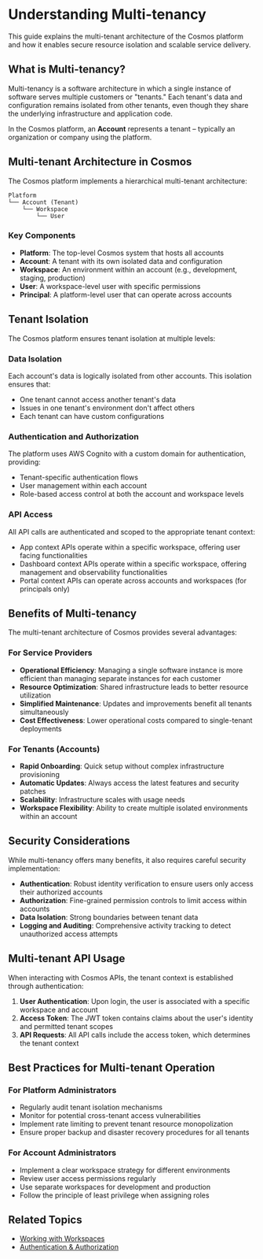 # Understanding Multi-tenancy

This guide explains the multi-tenant architecture of the Cosmos platform and how it enables secure resource isolation and scalable service delivery.

## What is Multi-tenancy?

Multi-tenancy is a software architecture in which a single instance of software serves multiple customers or "tenants." Each tenant's data and configuration remains isolated from other tenants, even though they share the underlying infrastructure and application code.

In the Cosmos platform, an **Account** represents a tenant – typically an organization or company using the platform.

## Multi-tenant Architecture in Cosmos

The Cosmos platform implements a hierarchical multi-tenant architecture:

```
Platform
└── Account (Tenant)
    └── Workspace
        └── User
```

### Key Components

- **Platform**: The top-level Cosmos system that hosts all accounts
- **Account**: A tenant with its own isolated data and configuration
- **Workspace**: An environment within an account (e.g., development, staging, production)
- **User**: A workspace-level user with specific permissions
- **Principal**: A platform-level user that can operate across accounts

## Tenant Isolation

The Cosmos platform ensures tenant isolation at multiple levels:

### Data Isolation

Each account's data is logically isolated from other accounts. This isolation ensures that:

- One tenant cannot access another tenant's data
- Issues in one tenant's environment don't affect others
- Each tenant can have custom configurations

### Authentication and Authorization

The platform uses AWS Cognito with a custom domain for authentication, providing:

- Tenant-specific authentication flows
- User management within each account
- Role-based access control at both the account and workspace levels

### API Access

All API calls are authenticated and scoped to the appropriate tenant context:

- App context APIs operate within a specific workspace, offering user facing functionalities
- Dashboard context APIs operate within a specific workspace, offering management and observability functionalities
- Portal context APIs can operate across accounts and workspaces (for principals only)

## Benefits of Multi-tenancy

The multi-tenant architecture of Cosmos provides several advantages:

### For Service Providers

- **Operational Efficiency**: Managing a single software instance is more efficient than managing separate instances for each customer
- **Resource Optimization**: Shared infrastructure leads to better resource utilization
- **Simplified Maintenance**: Updates and improvements benefit all tenants simultaneously
- **Cost Effectiveness**: Lower operational costs compared to single-tenant deployments

### For Tenants (Accounts)

- **Rapid Onboarding**: Quick setup without complex infrastructure provisioning
- **Automatic Updates**: Always access the latest features and security patches
- **Scalability**: Infrastructure scales with usage needs
- **Workspace Flexibility**: Ability to create multiple isolated environments within an account

## Security Considerations

While multi-tenancy offers many benefits, it also requires careful security implementation:

- **Authentication**: Robust identity verification to ensure users only access their authorized accounts
- **Authorization**: Fine-grained permission controls to limit access within accounts
- **Data Isolation**: Strong boundaries between tenant data
- **Logging and Auditing**: Comprehensive activity tracking to detect unauthorized access attempts

## Multi-tenant API Usage

When interacting with Cosmos APIs, the tenant context is established through authentication:

1. **User Authentication**: Upon login, the user is associated with a specific workspace and account
2. **Access Token**: The JWT token contains claims about the user's identity and permitted tenant scopes
3. **API Requests**: All API calls include the access token, which determines the tenant context

## Best Practices for Multi-tenant Operation

### For Platform Administrators

- Regularly audit tenant isolation mechanisms
- Monitor for potential cross-tenant access vulnerabilities
- Implement rate limiting to prevent tenant resource monopolization
- Ensure proper backup and disaster recovery procedures for all tenants

### For Account Administrators

- Implement a clear workspace strategy for different environments
- Review user access permissions regularly
- Use separate workspaces for development and production
- Follow the principle of least privilege when assigning roles

## Related Topics

- [Working with Workspaces](./workspaces.md)
- [Authentication & Authorization](./authentication.md)
